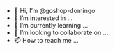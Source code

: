 - 👋 Hi, I’m @goshop-domingo
- 👀 I’m interested in ...
- 🌱 I’m currently learning ...
- 💞️ I’m looking to collaborate on ...
- 📫 How to reach me ...

<!---
goshop-domingo/goshop-domingo is a ✨ special ✨ repository because its `README.md` (this file) appears on your GitHub profile.
You can click the Preview link to take a look at your changes.
--->
